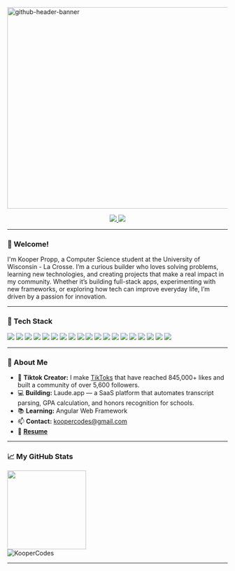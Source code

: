 <!-- Banner at the top of your README.md -->
<img width="1700" height="460" alt="github-header-banner" src="https://github.com/user-attachments/assets/e4350794-9f58-4a38-952a-b943c7bb7b3c" />
<br />

<!-- Social Badges -->
<p align="center">
  <a href="https://www.linkedin.com/in/brendanlambrecht/">
    <img src="https://img.shields.io/badge/-My%20LinkedIn-0e76a8?style=for-the-badge&logo=Linkedin&logoColor=white"/>
  </a>
  <a href="https://kooper.codes/">
    <img src="https://img.shields.io/badge/My%20Website-3b5998?style=for-the-badge&logo=google-chrome&logoColor=white"/>
  </a>
</p>

---

### 👋 Welcome!

I'm Kooper Propp, a Computer Science student at the University of Wisconsin - La Crosse. I’m a curious builder who loves solving problems, learning new technologies, and creating projects that make a real impact in my community. Whether it’s building full-stack apps, experimenting with new frameworks, or exploring how tech can improve everyday life, I’m driven by a passion for innovation.

---

### 🚀 Tech Stack

<p>
  <img src="https://img.shields.io/badge/Python-3670A0?style=for-the-badge&logo=python&logoColor=ffdd54"/>
  <img src="https://img.shields.io/badge/JavaScript-F7DF1E?style=for-the-badge&logo=javascript&logoColor=323330"/>
  <img src="https://img.shields.io/badge/TypeScript-3178C6?style=for-the-badge&logo=typescript&logoColor=fff"/>
  <img src="https://img.shields.io/badge/Java-ED8B00?style=for-the-badge&logo=java&logoColor=white"/>
  <img src="https://img.shields.io/badge/HTML5-E34F26?style=for-the-badge&logo=html5&logoColor=white"/>
  <img src="https://img.shields.io/badge/dart-%230175C2.svg?style=for-the-badge&logo=dart&logoColor=white">
  <img src="https://img.shields.io/badge/CSS3-1572B6?style=for-the-badge&logo=css3&logoColor=white"/>
  <img src="https://img.shields.io/badge/chakra-%234ED1C5.svg?style=for-the-badge&logo=chakraui&logoColor=white">
  <img src="https://img.shields.io/badge/SQL-4479A1?style=for-the-badge&logo=database&logoColor=white"/>
  <img src="https://img.shields.io/badge/Git-F05032?style=for-the-badge&logo=git&logoColor=white"/>
  <img src="https://img.shields.io/badge/MongoDB-%234ea94b.svg?style=for-the-badge&logo=mongodb&logoColor=white">
  <img src="https://img.shields.io/badge/Flutter-%2302569B.svg?style=for-the-badge&logo=Flutter&logoColor=white">
  <img src="https://img.shields.io/badge/flask-%23000.svg?style=for-the-badge&logo=flask&logoColor=white">
  <img src="https://img.shields.io/badge/Spring_Boot-6DB33F?style=for-the-badge&logo=spring-boot&logoColor=white">
  <img src="https://img.shields.io/badge/javafx-%23FF0000.svg?style=for-the-badge&logo=javafx&logoColor=white">
  <img src="https://img.shields.io/badge/firebase-a08021?style=for-the-badge&logo=firebase&logoColor=ffcd34">
  <img src="https://img.shields.io/badge/react-%2320232a.svg?style=for-the-badge&logo=react&logoColor=%2361DAFB">
  <img src="https://img.shields.io/badge/vercel-%23000000.svg?style=for-the-badge&logo=vercel&logoColor=white">
  <img src="https://img.shields.io/badge/figma-%23F24E1E.svg?style=for-the-badge&logo=figma&logoColor=white">
  
  
</p>

---

### 🎯 About Me

- 🎵 **Tiktok Creator:** I make [TikToks](https://www.tiktok.com/@kooperlol) that have reached 845,000+ likes and built a community of over 5,600 followers.
- 💻 **Building:** Laude.app — a SaaS platform that automates transcript parsing, GPA calculation, and honors recognition for schools.
- 📚 **Learning:** Angular Web Framework
- 📫 **Contact:** koopercodes@gmail.com
- 📄 **[Resume](WIP)**

---

### 📈 My GitHub Stats

<p>
  <img height="180em" src="https://github-readme-stats.vercel.app/api?username=Kooperlol&show_icons=true&hide_border=true&count_private=true&include_all_commits=true" />
  <br />
  <img src="https://komarev.com/ghpvc/?username=Kooperlol&label=Profile%20views&color=0e75b6&style=flat" alt="KooperCodes" />
</p>

---
